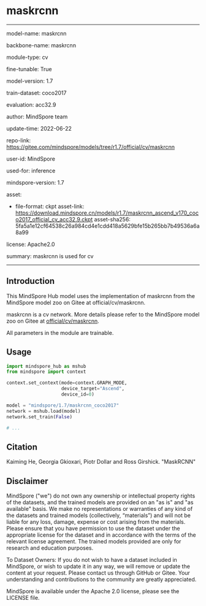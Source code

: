 # maskrcnn

---

model-name: maskrcnn

backbone-name: maskrcnn

module-type: cv

fine-tunable: True

model-version: 1.7

train-dataset: coco2017

evaluation: acc32.9

author: MindSpore team

update-time: 2022-06-22

repo-link: <https://gitee.com/mindspore/models/tree/r1.7/official/cv/maskrcnn>

user-id: MindSpore

used-for: inference

mindspore-version: 1.7

asset:

-
    file-format: ckpt
    asset-link: <https://download.mindspore.cn/models/r1.7/maskrcnn_ascend_v170_coco2017_official_cv_acc32.9.ckpt>
    asset-sha256: 5fa5a1e12cf64538c26a984cd4e1cdd418a5629bfe15b265bb7b49536a6a8a99

license: Apache2.0

summary: maskrcnn is used for cv

---

## Introduction

This MindSpore Hub model uses the implementation of maskrcnn from the MindSpore model zoo on Gitee at official/cv/maskrcnn.

maskrcnn is a cv network. More details please refer to the MindSpore model zoo on Gitee at [official/cv/maskrcnn](https://gitee.com/mindspore/models/blob/r1.7/official/cv/maskrcnn/README.md).

All parameters in the module are trainable.

## Usage

```python
import mindspore_hub as mshub
from mindspore import context

context.set_context(mode=context.GRAPH_MODE,
                    device_target="Ascend",
                    device_id=0)

model = "mindspore/1.7/maskrcnn_coco2017"
network = mshub.load(model)
network.set_train(False)

# ...
```

## Citation

Kaiming He, Georgia Gkioxari, Piotr Dollar and Ross Girshick. "MaskRCNN"

## Disclaimer

MindSpore ("we") do not own any ownership or intellectual property rights of the datasets, and the trained models are provided on an "as is" and "as available" basis. We make no representations or warranties of any kind of the datasets and trained models (collectively, “materials”) and will not be liable for any loss, damage, expense or cost arising from the materials. Please ensure that you have permission to use the dataset under the appropriate license for the dataset and in accordance with the terms of the relevant license agreement. The trained models provided are only for research and education purposes.

To Dataset Owners: If you do not wish to have a dataset included in MindSpore, or wish to update it in any way, we will remove or update the content at your request. Please contact us through GitHub or Gitee. Your understanding and contributions to the community are greatly appreciated.

MindSpore is available under the Apache 2.0 license, please see the LICENSE file.
